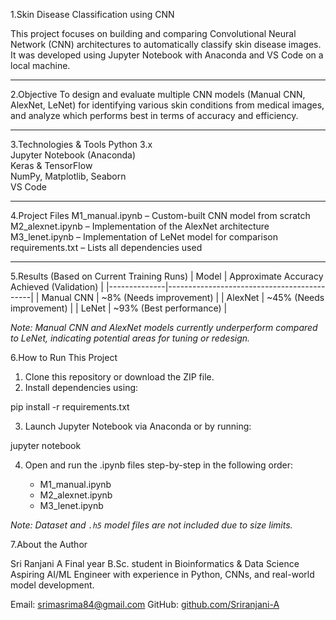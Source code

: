1.Skin Disease Classification using CNN

This project focuses on building and comparing Convolutional Neural Network (CNN) architectures to automatically classify skin disease images. It was developed using Jupyter Notebook with Anaconda and VS Code on a local machine.

---
2.Objective
To design and evaluate multiple CNN models (Manual CNN, AlexNet, LeNet) for identifying various skin conditions from medical images, and analyze which performs best in terms of accuracy and efficiency.

---

3.Technologies & Tools
Python 3.x  
Jupyter Notebook (Anaconda)  
Keras & TensorFlow  
NumPy, Matplotlib, Seaborn  
VS Code  

---

4.Project Files
M1_manual.ipynb – Custom-built CNN model from scratch  
M2_alexnet.ipynb – Implementation of the AlexNet architecture  
M3_lenet.ipynb – Implementation of LeNet model for comparison  
requirements.txt – Lists all dependencies used  

---

5.Results (Based on Current Training Runs)
| Model        | Approximate Accuracy Achieved (Validation) |
|--------------|--------------------------------------------|
| Manual CNN   | ~8% (Needs improvement)                    |
| AlexNet      | ~45% (Needs improvement)                   |
| LeNet        | ~93% (Best performance)                    |

*Note: Manual CNN and AlexNet models currently underperform compared to LeNet, indicating potential areas for tuning or redesign.*



6.How to Run This Project

1. Clone this repository or download the ZIP file.  
2. Install dependencies using:  

pip install -r requirements.txt


3. Launch Jupyter Notebook via Anaconda or by running:

jupyter notebook


4. Open and run the .ipynb files step-by-step in the following order:

   * M1_manual.ipynb
   * M2_alexnet.ipynb
   * M3_lenet.ipynb

*Note: Dataset and `.h5` model files are not included due to size limits.*



7.About the Author

Sri Ranjani A
Final year B.Sc. student in Bioinformatics & Data Science
Aspiring AI/ML Engineer with experience in Python, CNNs, and real-world model development.

Email: [srimasrima84@gmail.com](mailto:srimasrima84@gmail.com)
GitHub: [github.com/Sriranjani-A](https://github.com/Sriranjani-A)


